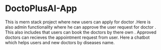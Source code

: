 # DoctoPlusAI-App
This is mern stack project where new users can apply for doctor .Here is also  admin functionality where he can approve the user request for doctor . This also includes that users can book the doctors by there own . Approved doctors can recieves the appointment request from user. Here a chatbot which helps users and new doctors by diseases name.
